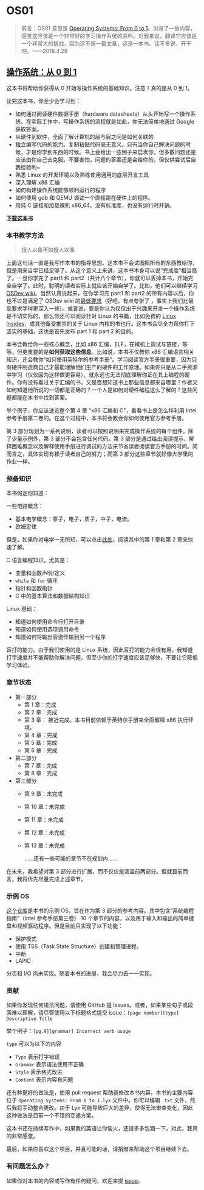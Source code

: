 # OS01



> 前言：OS01 意思是 [Operating Systems: From 0 to 1](https://tuhdo.github.io/os01/)。浏览了一些内容，感觉这应该是一个非常好的学习操作系统的资料。对我来说，翻译它应该是一个非常大的挑战，因为这不是一篇文章，这是一本书。话不多说，开干吧。——2019.4.29





## [操作系统：从 0 到 1](https://tuhdo.github.io/os01/)



这本书将帮助你获得从 0 开始写操作系统的基础知识。注意！真的是从 0 到 1。



读完这本书，你至少会学习到：



+ 如何通过阅读硬件数据手册（hardware datasheets）从头开始写一个操作系统。在实际工作中，写操作系统的流程就是如此，你无法简单地通过 Google 获取答案。
+ 从硬件到软件，全面了解计算机的层与层之间是如何关联的
+ 独立编写代码的能力。复制粘贴代码毫无意义。只有当你自己解决问题的时候，才是你学到东西的时候。书上会给出一些例子来启发你，但多数问题还是应该由你自己去克服。不要害怕，问题的答案还是会给你的，但仅供尝试后自我检验哟~
+ 熟悉 Linux 的开发环境以及熟练使用通用的底层开发工具
+ 深入理解 x86 汇编
+ 如何构建操作系统能够顺利运行的程序
+ 如何使用 gdb 和 QEMU 调试一个直接跑在硬件上的程序。
+ 用纯 C 链接和加载裸机 x86_64。没有标准库，也没有运行时开销。



**[下载这本书](https://github.com/tuhdo/os01/blob/master/Operating_Systems_From_0_to_1.pdf)**





### 本书教学方法

> 授人以鱼不如授人以渔



 上面这句话一直是我写作本书的指导思想。这本书不会试图把所有的东西教给你，但是用来自学已经足够了。从这个意义上来讲，这本书本身可以说“完成度”相当高了。一旦你学完了 part1 和 part2（共计八个章节），你就可以丢掉本书，开始完全自学了。此时，聪明的读者实际上就应该开始自学了。比如，他们可以继续学习 [OSDev wiki](http://wiki.osdev.org/Main_Page)。当然认真说起来，在你学习完 part1 和 part2 的所有内容以后，你也不过是满足了 OSDev wiki 的[最低要求](http://wiki.osdev.org/Required_Knowledge)（好吧，有点夸张了 ，事实上我们比最低要求学得更深入一些）。或者说，要是你认为仅仅出于兴趣来开发一个操作系统是不切实际的，那么你还可以阅读针对 Linux 的书籍，比如免费的 [Linux Insides](https://0xax.gitbooks.io/linux-insides/content/)，或其他备受推崇的关于 Linux 内核的书也行。这本书会尽全力帮你打下坚实的基础，这也是首先发布 part 1 和 part 2 的目的。





本书会教给你一些核心概念，比如 x86 汇编，ELF，在裸机上调试与链接，等等。但更重要的是**如何获取这些信息**。比如说，本书不仅教你 x86 汇编语言相关知识，还会教你“如何使用英特尔的参考手册”。学习阅读官方手册很重要，因为只有硬件制造商自己才最能理解他们生产的硬件的工作原理。如果你只是从二手资源中学习（仅仅因为这样做更容易），就永远也无法彻底理解你正在其上编程的硬件。你有没有看过关于汇编的书，又是否想知道书上那些信息都来自哪里？作者又如何知道他所说的一切都是正确的？一个人是如何对硬件编程这么了解的？这些问题都能在本书中找到答案。



举个例子，你应该速览整个第 4 章 "x86 汇编和 C"，看看书上是怎么样利用 Intel 参考手册第二卷的。在这个过程中，本书将会教会你如何使用官方参考手册。



第 3 部分规划为一系列说明，读者可以按照说明来完成操作系统的每个组件。除了少量示例外，第 3 部分不会包含任何代码。第 3 部分是通过给出阅读提示、解释困难概念以及解释使用手册进行调试的方法来节省读者阅读官方手册的时间。简而言之，具体实现有赖于读者自己的努力；而第 3 部分这些章节就好像大学里的作业一样。



### 预备知识

本书假定你知道：

一些电路概念：

+ 基本电学概念：原子，电子，质子，中子，电流。
+ 欧姆定律

但是，如果你对电学一无所知，可以点击[此处](http://www.allaboutcircuits.com/textbook/)，阅读其中的第 1 章和第 2 章来快速了解。



C 语言编程知识。尤其是：

+ 变量和函数声明/定义
+ `while` 和 `for` 循环 
+ 指针和函数指针 
+ C 中的基本算法和数据结构知识



Linux 基础：



+ 知道如何使用命令行打开目录
+ 知道如何使用选项调用命令 
+ 知道如何将输出管道传输到另一个程序



盲打的能力。由于我们使用的是 Linux 系统，因此盲打的能力会很有用。我知道打字速度并不能帮助你解决问题，但至少你的打字速度应该足够快，不要让它降低学习体验。



### 章节状态



- 第一部分
  - 第 1 章：完成
  - 第 2 章：完成
  - 第 3 章： 接近完成。本书目前依赖于英特尔手册来全面解释 x86 执行环境。
  - 第 4 章：完成
  - 第 5 章：完成
  - 第 6 章：完成
- 第二部分
  - 第 7 章：完成
  - 第 8 章：完成
- 第三部分
  - 第 9 章：未完成  
  - 第 10 章：未完成
  - 第 11 章：未完成
  - 第 12 章：未完成
  - 第 13 章：未完成

    ……还有一些可能的章节不在规划内……

在未来，我希望对第 3 部分进行扩展，而不仅仅是涵盖前两部分。但就目前而言，我将优先尽量完成上述章节。



### 示例 OS



[这个仓库](https://github.com/tuhdo/sample-os)是本书的示例 OS，旨在作为第 3 部分的参考内容。其中包含“系统编程指南”（Intel 参考手册第三卷） 10 个章节的内容，以及用于输入和输出的简单键盘和视频驱动程序。但是目前只实现了以下功能：



+ 保护模式
+ 使用 TSS（Task State Structure）创建和管理进程。
+ 中断 
+ LAPIC



分页和 I/O 尚未实现。随着本书的进展，我会尽力去一一实现。





### 贡献

如果你发现任何语法问题，请使用 GitHub 提 Issues。或者，如果某些句子或段落难以理解，请尽管使用以下标题格式提交 issue：`[page number][type] Descriptive Title`



举个例子：`[pg.9][grammar] Incorrect verb usage`



`type` 可以为以下的内容



+ `Typo` 表示打字错误
+ `Grammar` 表示语法使用不正确
+ `Style` 表示格式改进
+ `Content` 表示内容有问题



还有种更好的做法是，使用 pull request 帮助我修改本书内容。本书的主要内容位于 `Operating Systems: From 0 to 1.lyx` 文件中。你可以编辑 `.txt` 文件，然后我将手动整合更改。由于 Lyx 可能导致巨大的差异，使得无法审查变化，因此这种做法是目前一个不错的变通方案。



这本书还在持续写作中，如果我的英语让你恼火，还请多多包涵一下。对此，我真的非常感激。 



最后，如果你喜欢这个项目，并且可能的话，请捐赠来帮助这个项目继续下去。



### 有问题怎么办？



如果你对本书的内容或写作有任何疑问，欢迎来提 [issue](https://github.com/tuhdo/os01/issues/new)。







